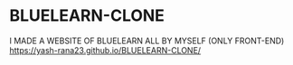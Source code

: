 # BLUELEARN-CLONE
I MADE A  WEBSITE OF BLUELEARN ALL BY MYSELF (ONLY FRONT-END)
https://yash-rana23.github.io/BLUELEARN-CLONE/
